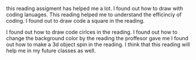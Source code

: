 this reading assigment has helped me a lot. I found out how to draw with coding lanuages. 
This reading helped me to understand the efficinciy of coding. I found out to draw code a square in the reading. 

I found out how to draw code cirlces in the reading. I found out how to change the background color by the reading the 
proffesor gave me I found out how to make a 3d object spin in the reading. I think that this reading will help me in my future
classes as well.
